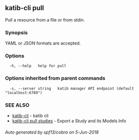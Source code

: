 ## katib-cli pull

Pull a resource from a file or from stdin.

### Synopsis

YAML or JSON formats are accepted.

### Options

```
  -h, --help   help for pull
```

### Options inherited from parent commands

```
  -s, --server string   katib manager API endpoint (default "localhost:6789")
```

### SEE ALSO

* [katib-cli](katib-cli.md)	 - katib cli
* [katib-cli pull studies](katib-cli_pull_studies.md)	 - Export a Study and its Models lnfo

###### Auto generated by spf13/cobra on 5-Jun-2018
